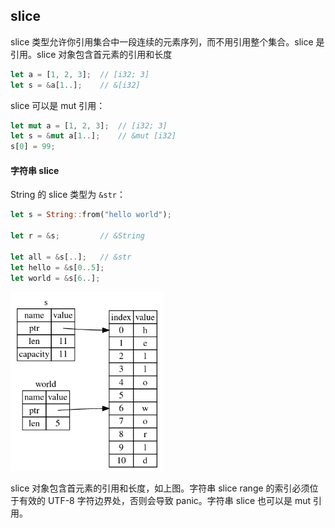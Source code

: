 ## slice

slice 类型允许你引用集合中一段连续的元素序列，而不用引用整个集合。slice 是引用。slice 对象包含首元素的引用和长度

```rust
let a = [1, 2, 3];	// [i32; 3]
let s = &a[1..];	// &[i32]
```

slice 可以是 mut 引用：

```rust
let mut a = [1, 2, 3];	// [i32; 3]
let s = &mut a[1..];	// &mut [i32]
s[0] = 99;
```

#### 字符串 slice

String 的 slice 类型为 `&str`：

```rust
let s = String::from("hello world");

let r = &s;			// &String

let all = &s[..];	// &str
let hello = &s[0..5];
let world = &s[6..];
```

<img src="Rust/.assets/image-20221212224345186.png" alt="image-20221212224345186" style="zoom:67%;" />

slice 对象包含首元素的引用和长度，如上图。字符串 slice range 的索引必须位于有效的 UTF-8 字符边界处，否则会导致 panic。字符串 slice 也可以是 mut 引用。
